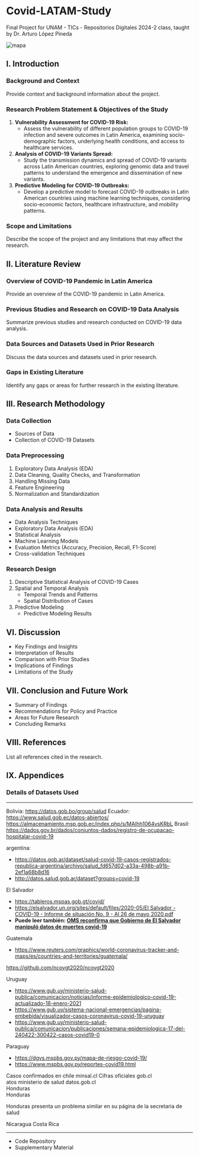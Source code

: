 # Covid-LATAM-Study

Final Project for UNAM - TICs - Repositorios Digitales 2024-2 class, taught by Dr. Arturo López Pineda

![mapa](https://github.com/miguelzpresa/Covid-LATAM-Study/assets/49998408/33232a0e-c79c-488c-9e43-18d3782a4c82)

## I. Introduction

### Background and Context
Provide context and background information about the project.

### Research Problem Statement & Objectives of the Study
1. **Vulnerability Assessment for COVID-19 Risk:**
   - Assess the vulnerability of different population groups to COVID-19 infection and severe outcomes in Latin America, examining socio-demographic factors, underlying health conditions, and access to healthcare services.
2. **Analysis of COVID-19 Variants Spread:**
   - Study the transmission dynamics and spread of COVID-19 variants across Latin American countries, exploring genomic data and travel patterns to understand the emergence and dissemination of new variants.
3. **Predictive Modeling for COVID-19 Outbreaks:**
   - Develop a predictive model to forecast COVID-19 outbreaks in Latin American countries using machine learning techniques, considering socio-economic factors, healthcare infrastructure, and mobility patterns.

### Scope and Limitations
Describe the scope of the project and any limitations that may affect the research.

## II. Literature Review

### Overview of COVID-19 Pandemic in Latin America
Provide an overview of the COVID-19 pandemic in Latin America.

### Previous Studies and Research on COVID-19 Data Analysis
Summarize previous studies and research conducted on COVID-19 data analysis.

### Data Sources and Datasets Used in Prior Research
Discuss the data sources and datasets used in prior research.

### Gaps in Existing Literature
Identify any gaps or areas for further research in the existing literature.

## III. Research Methodology

### Data Collection
- Sources of Data
- Collection of COVID-19 Datasets

### Data Preprocessing
1. Exploratory Data Analysis (EDA)
2. Data Cleaning, Quality Checks, and Transformation
3. Handling Missing Data
4. Feature Engineering
5. Normalization and Standardization

### Data Analysis and Results
- Data Analysis Techniques
- Exploratory Data Analysis (EDA)
- Statistical Analysis
- Machine Learning Models
- Evaluation Metrics (Accuracy, Precision, Recall, F1-Score)
- Cross-validation Techniques

### Research Design
1. Descriptive Statistical Analysis of COVID-19 Cases
2. Spatial and Temporal Analysis
   - Temporal Trends and Patterns
   - Spatial Distribution of Cases
3. Predictive Modeling
   - Predictive Modeling Results

## VI. Discussion

- Key Findings and Insights
- Interpretation of Results
- Comparison with Prior Studies
- Implications of Findings
- Limitations of the Study

## VII. Conclusion and Future Work

- Summary of Findings
- Recommendations for Policy and Practice
- Areas for Future Research
- Concluding Remarks

## VIII. References

List all references cited in the research.

## IX. Appendices

### Details of Datasets Used  
----
Bolivia: https://datos.gob.bo/group/salud                                                                                                                           Ecuador: https://www.salud.gob.ec/datos-abiertos/
https://almacenamiento.msp.gob.ec/index.php/s/MAIhh1064vsKRbL
Brasil: https://dados.gov.br/dados/conjuntos-dados/registro-de-ocupacao-hospitalar-covid-19

argentina:

- https://datos.gob.ar/dataset/salud-covid-19-casos-registrados-republica-argentina/archivo/salud_fd657d02-a33a-498b-a91b-2ef1a68b8d16
- http://datos.salud.gob.ar/dataset?groups=covid-19

El Salvador

- https://tableros.mspas.gob.gt/covid/
- [https://elsalvador.un.org/sites/default/files/2020-05/El Salvador - COVID-19 - Informe de situación No. 9 - Al 26 de mayo 2020.pdf](https://elsalvador.un.org/sites/default/files/2020-05/El%20Salvador%20-%20COVID-19%20-%20Informe%20de%20situaci%C3%B3n%20No.%209%20-%20Al%2026%20de%20mayo%202020.pdf)
- **Puede leer también: [OMS reconfirma que Gobierno de El Salvador manipuló datos de muertes covid-19](https://www.elsalvador.com/noticias/nacional/oms-coronavirus-fallecidos-por-covid-19/953482/2022/)**

Guatemala

- https://www.reuters.com/graphics/world-coronavirus-tracker-and-maps/es/countries-and-territories/guatemala/

https://github.com/ncovgt2020/ncovgt2020

Uruguay

- https://www.gub.uy/ministerio-salud-publica/comunicacion/noticias/informe-epidemiologico-covid-19-actualizado-18-enero-2021
- https://www.gub.uy/sistema-nacional-emergencias/pagina-embebida/visualizador-casos-coronavirus-covid-19-uruguay
- https://www.gub.uy/ministerio-salud-publica/comunicacion/publicaciones/semana-epidemiologica-17-del-240422-300422-casos-covid19-0

Paraguay 

- https://dgvs.mspbs.gov.py/mapa-de-riesgo-covid-19/
- https://www.mspbs.gov.py/reportes-covid19.html

Casos confirmados en chile minsal.cl 
Cifras oficiales gob.cl  
atos ministerio de salud datos.gob.cl  
Honduras  
Honduras

Honduras presenta un problema similar en su página de la secretaria de salud  

Nicaragua
Costa Rica




----

- Code Repository
- Supplementary Material
